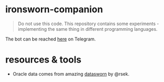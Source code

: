 # ironsworn-companion

> Do not use this code. This repository contains some experiments - implementing the same thing in different programming languages.

The bot can be reached [here](https://t.me/IronswornCompanionBot) on Telegram.

# resources & tools

- Oracle data comes from amazing [datasworn](https://github.com/rsek/datasworn) by @rsek.
